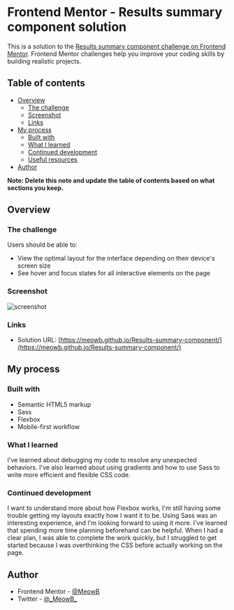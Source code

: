# Frontend Mentor - Results summary component solution

This is a solution to the [Results summary component challenge on Frontend Mentor](https://www.frontendmentor.io/challenges/results-summary-component-CE_K6s0maV). Frontend Mentor challenges help you improve your coding skills by building realistic projects. 

## Table of contents

- [Overview](#overview)
  - [The challenge](#the-challenge)
  - [Screenshot](#screenshot)
  - [Links](#links)
- [My process](#my-process)
  - [Built with](#built-with)
  - [What I learned](#what-i-learned)
  - [Continued development](#continued-development)
  - [Useful resources](#useful-resources)
- [Author](#author)

**Note: Delete this note and update the table of contents based on what sections you keep.**

## Overview

### The challenge

Users should be able to:

- View the optimal layout for the interface depending on their device's screen size
- See hover and focus states for all interactive elements on the page

### Screenshot

![screenshot](/screenshot.jpg)

### Links

- Solution URL: [https://meowb.github.io/Results-summary-component/](https://meowb.github.io/Results-summary-component/)

## My process

### Built with

- Semantic HTML5 markup
- Sass 
- Flexbox
- Mobile-first workflow


### What I learned

I've learned about debugging my code to resolve any unexpected behaviors. I've also learned  about using gradients and how to use Sass to write more efficient and flexible CSS code.


### Continued development

I want to understand more about how Flexbox works, I'm still having some trouble getting my layouts exactly how I want it to be. Using Sass was an interesting experience, and I'm looking forward to using it more. I've learned that spending more time planning beforehand can be helpful. When I had a clear plan, I was able to complete the work quickly, but I struggled to get started because I was overthinking the CSS before actually working on the page.



## Author

- Frontend Mentor - [@MeowB](https://www.frontendmentor.io/profile/MeowB)
- Twitter - [@\_MeowB\_](https://www.twitter.com/_MeowB_)
